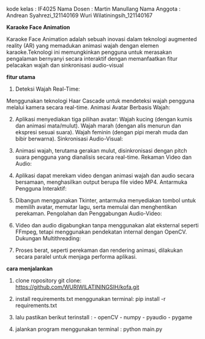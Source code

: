 kode kelas : IF4025
Nama Dosen : Martin Manullang
Nama Anggota : Andrean Syahrezi_121140169
               Wuri Wilatiningsih_121140167



**Karaoke Face Animation**

Karaoke Face Animation adalah sebuah inovasi dalam teknologi augmented reality (AR) yang memadukan animasi wajah dengan elemen karaoke.Teknologi ini memungkinkan pengguna untuk merasakan pengalaman bernyanyi secara interaktif dengan memanfaatkan fitur pelacakan wajah
dan sinkronisasi audio-visual

**fitur utama**

1. Deteksi Wajah Real-Time:

Menggunakan teknologi Haar Cascade untuk mendeteksi wajah pengguna melalui kamera secara real-time.
Animasi Avatar Berbasis Wajah:

2. Aplikasi menyediakan tiga pilihan avatar:
Wajah kucing (dengan kumis dan animasi mata/mulut).
Wajah marah (dengan alis menurun dan ekspresi sesuai suara).
Wajah feminin (dengan pipi merah muda dan bibir berwarna).
Sinkronisasi Audio-Visual:

3. Animasi wajah, terutama gerakan mulut, disinkronisasi dengan pitch suara pengguna yang dianalisis secara real-time.
Rekaman Video dan Audio:

4. Aplikasi dapat merekam video dengan animasi wajah dan audio secara bersamaan, menghasilkan output berupa file video MP4.
Antarmuka Pengguna Interaktif:

5. Dibangun menggunakan Tkinter, antarmuka menyediakan tombol untuk memilih avatar, memutar lagu, serta memulai dan menghentikan perekaman.
Pengolahan dan Penggabungan Audio-Video:

6. Video dan audio digabungkan tanpa menggunakan alat eksternal seperti FFmpeg, tetapi menggunakan pendekatan internal dengan OpenCV.
Dukungan Multithreading:

7. Proses berat, seperti perekaman dan rendering animasi, dilakukan secara paralel untuk menjaga performa aplikasi.

**cara menjalankan**

1. clone ropository git clone:
   https://github.com/WURIWILATININGSIH/kofa.git

2. install requirements.txt menggunakan terminal:
    pip install -r requirements.txt

3. lalu pastikan berikut terinstall :
        - openCV
        - numpy
        - pyaudio
        - pygame

4.  jalankan program menggunakan terminal :
    python main.py
